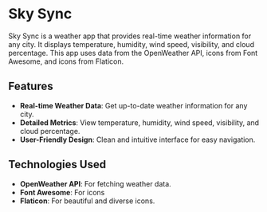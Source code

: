 # Sky Sync

Sky Sync is a weather app that provides real-time weather information for any city. It displays temperature, humidity, wind speed, visibility, and cloud percentage. This app uses data from the OpenWeather API, icons from Font Awesome, and icons from Flaticon.

## Features

- **Real-time Weather Data**: Get up-to-date weather information for any city.
- **Detailed Metrics**: View temperature, humidity, wind speed, visibility, and cloud percentage.
- **User-Friendly Design**: Clean and intuitive interface for easy navigation.

## Technologies Used

- **OpenWeather API**: For fetching weather data.
- **Font Awesome**: For icons
- **Flaticon**: For beautiful and diverse icons.



